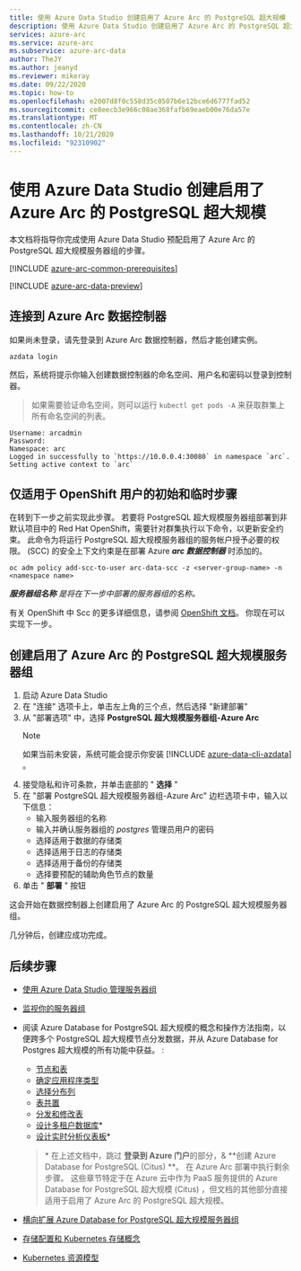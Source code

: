 ```yaml
---
title: 使用 Azure Data Studio 创建启用了 Azure Arc 的 PostgreSQL 超大规模
description: 使用 Azure Data Studio 创建启用了 Azure Arc 的 PostgreSQL 超大规模
services: azure-arc
ms.service: azure-arc
ms.subservice: azure-arc-data
author: TheJY
ms.author: jeanyd
ms.reviewer: mikeray
ms.date: 09/22/2020
ms.topic: how-to
ms.openlocfilehash: e2007d8f0c558d35c0507b6e12bce6d6777fad52
ms.sourcegitcommit: ce8eecb3e966c08ae368fafb69eaeb00e76da57e
ms.translationtype: MT
ms.contentlocale: zh-CN
ms.lasthandoff: 10/21/2020
ms.locfileid: "92310902"
---
```

# <a name="create-azure-arc-enabled-postgresql-hyperscale-using-azure-data-studio"></a>使用 Azure Data Studio 创建启用了 Azure Arc 的 PostgreSQL 超大规模

本文档将指导你完成使用 Azure Data Studio 预配启用了 Azure Arc 的 PostgreSQL 超大规模服务器组的步骤。

[!INCLUDE [azure-arc-common-prerequisites](../../../includes/azure-arc-common-prerequisites.md)]

[!INCLUDE [azure-arc-data-preview](../../../includes/azure-arc-data-preview.md)]

## <a name="connect-to-the-azure-arc-data-controller"></a>连接到 Azure Arc 数据控制器

如果尚未登录，请先登录到 Azure Arc 数据控制器，然后才能创建实例。

```console
azdata login
```

然后，系统将提示你输入创建数据控制器的命名空间、用户名和密码以登录到控制器。

> 如果需要验证命名空间，则可以运行 ```kubectl get pods -A``` 来获取群集上所有命名空间的列表。

```console
Username: arcadmin
Password:
Namespace: arc
Logged in successfully to `https://10.0.0.4:30080` in namespace `arc`. Setting active context to `arc`
```

## <a name="preliminary-and-temporary-step-for-openshift-users-only"></a>仅适用于 OpenShift 用户的初始和临时步骤

在转到下一步之前实现此步骤。 若要将 PostgreSQL 超大规模服务器组部署到非默认项目中的 Red Hat OpenShift，需要针对群集执行以下命令，以更新安全约束。 此命令为将运行 PostgreSQL 超大规模服务器组的服务帐户授予必要的权限。  (SCC) 的安全上下文约束是在部署 Azure **_arc 数据控制器_** 时添加的。

```console
oc adm policy add-scc-to-user arc-data-scc -z <server-group-name> -n <namespace name>
```

_**服务器组名称** 是将在下一步中部署的服务器组的名称。_
   
有关 OpenShift 中 Scc 的更多详细信息，请参阅 [OpenShift 文档](https://docs.openshift.com/container-platform/4.2/authentication/managing-security-context-constraints.html)。
你现在可以实现下一步。

## <a name="create-an-azure-arc-enabled-postgresql-hyperscale-server-group"></a>创建启用了 Azure Arc 的 PostgreSQL 超大规模服务器组

1. 启动 Azure Data Studio
1. 在 "连接" 选项卡上，单击左上角的三个点，然后选择 "新建部署"
1. 从 "部署选项" 中，选择 **PostgreSQL 超大规模服务器组-Azure Arc**
    >[!NOTE]
    > 如果当前未安装，系统可能会提示你安装 [!INCLUDE [azure-data-cli-azdata](../../../includes/azure-data-cli-azdata.md)] 。
1. 接受隐私和许可条款，并单击底部的 " **选择** "
1. 在 "部署 PostgreSQL 超大规模服务器组-Azure Arc" 边栏选项卡中，输入以下信息：
   - 输入服务器组的名称
   - 输入并确认服务器组的 _postgres_ 管理员用户的密码
   - 选择适用于数据的存储类
   - 选择适用于日志的存储类
   - 选择适用于备份的存储类
   - 选择要预配的辅助角色节点的数量
1. 单击 " **部署** " 按钮

这会开始在数据控制器上创建启用了 Azure Arc 的 PostgreSQL 超大规模服务器组。

几分钟后，创建应成功完成。

## <a name="next-steps"></a>后续步骤
- [使用 Azure Data Studio 管理服务器组](manage-postgresql-hyperscale-server-group-with-azure-data-studio.md)
- [监视你的服务器组](monitor-grafana-kibana.md)
- 阅读 Azure Database for PostgreSQL 超大规模的概念和操作方法指南，以便跨多个 PostgreSQL 超大规模节点分发数据，并从 Azure Database for Postgres 超大规模的所有功能中获益。 :
    * [节点和表](../../postgresql/concepts-hyperscale-nodes.md)
    * [确定应用程序类型](../../postgresql/concepts-hyperscale-app-type.md)
    * [选择分布列](../../postgresql/concepts-hyperscale-choose-distribution-column.md)
    * [表共置](../../postgresql/concepts-hyperscale-colocation.md)
    * [分发和修改表](../../postgresql/howto-hyperscale-modify-distributed-tables.md)
    * [设计多租户数据库](../../postgresql/tutorial-design-database-hyperscale-multi-tenant.md)*
    * [设计实时分析仪表板](../../postgresql/tutorial-design-database-hyperscale-realtime.md)*

    > \* 在上述文档中，跳过 **登录到 Azure 门户**的部分，& **创建 Azure Database for PostgreSQL (Citus) **。 在 Azure Arc 部署中执行剩余步骤。 这些章节特定于在 Azure 云中作为 PaaS 服务提供的 Azure Database for PostgreSQL 超大规模 (Citus) ，但文档的其他部分直接适用于启用了 Azure Arc 的 PostgreSQL 超大规模。

- [横向扩展 Azure Database for PostgreSQL 超大规模服务器组](scale-out-postgresql-hyperscale-server-group.md)
- [存储配置和 Kubernetes 存储概念](storage-configuration.md)
- [Kubernetes 资源模型](https://github.com/kubernetes/community/blob/master/contributors/design-proposals/scheduling/resources.md#resource-quantities)

